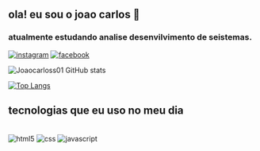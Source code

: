 ## ola! eu sou o joao carlos 👋
 ### atualmente estudando analise desenvilvimento de seistemas.

[![instagram ](https://img.shields.io/badge/Instagram-E4405F?style=for-the-badge&logo=instagram&logoColor=white)](https://instagram.com/joaocarloss01)
[![facebook ](https://img.shields.io/badge/Facebook-1877F2?style=for-the-badge&logo=facebook&logoColor=white)](https://facebook.com/joaocarloss01)

![Joaocarloss01 GitHub stats](https://github-readme-stats.vercel.app/api?username=Joaocarloss01&show_icons=true&theme=dark)

[![Top Langs](https://github-readme-stats.vercel.app/api/top-langs/?username=joaocarloss01)](https://github.com/Joaocarloss01/github-readme-stats)


## tecnologias que eu uso no meu dia 

<div style="display: inline_block"><br/>
  <img align="center" alt="html5" src="https://img.shields.io/badge/HTML5-E34F26?style=for-the-badge&logo=html5&logoColor=white" />
  <img align="center" alt="css" src="https://img.shields.io/badge/CSS3-1572B6?style=for-the-badge&logo=css3&logoColor=white" />
  <img align="center" alt="javascript" src="https://img.shields.io/badge/JavaScript-323330?style=for-the-badge&logo=javascript&logoColor=F7DF1E" />
  
  </div><br/>
  
  
  

